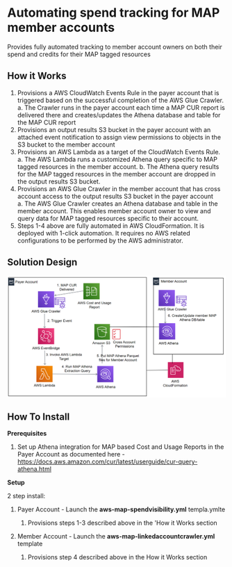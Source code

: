<p align="center">
</p>

# Automating spend tracking for MAP member accounts

Provides fully automated tracking to member account owners on both their spend and credits for their MAP tagged resources


## How it Works

1. Provisions a AWS CloudWatch Events Rule in the payer account that is triggered based on the successful completion of the AWS Glue Crawler.
a.	 The Crawler runs in the payer account each time a MAP CUR report is delivered there and creates/updates the Athena database and table for the MAP CUR report
2. Provisions an output results S3 bucket in the payer account with an attached event notification to assign view permissions to objects in the S3 bucket to the member account
3. Provisions an AWS Lambda as a target of the CloudWatch Events Rule. 
a.	The AWS Lambda runs a customized Athena query specific to MAP tagged resources in the member account.
b.	The Athena query results for the MAP tagged resources in the member account are dropped in the output results S3 bucket.
4. Provisions an AWS Glue Crawler in the member account that has cross account access to the output results S3 bucket in the payer account	
a.	 The AWS Glue Crawler creates an Athena database and table in the member account. This enables member account owner to view and query data for MAP tagged resources specific to their account. 
5.	Steps 1-4 above are fully automated in AWS CloudFormation. It is deployed with 1-click automation. It requires no AWS related configurations to be performed by the AWS administrator.


## Solution Design

![](images/aws-map-spendvisibilty-member-arch.png)

## How To Install

**Prerequisites**

1.	Set up Athena integration for MAP based Cost and Usage Reports in the Payer Account as documented here - https://docs.aws.amazon.com/cur/latest/userguide/cur-query-athena.html


**Setup** 

2 step install:

1.	Payer Account - Launch the **aws-map-spendvisibility.yml** templa.ymlte
	1.	Provisions steps 1-3 described above in the 'How it Works section

2.	Member Account - Launch the **aws-map-linkedaccountcrawler.yml** template
	1. Provisions step 4 described above in the How it Works section




